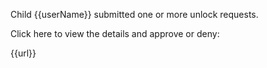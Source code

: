 Child {{userName}} submitted one or more unlock requests.

Click here to view the details and approve or deny:

{{url}}
